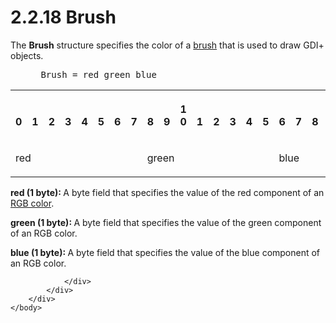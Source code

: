 <html dir="LTR" xmlns:mshelp="http://msdn.microsoft.com/mshelp" xmlns:ddue="http://ddue.schemas.microsoft.com/authoring/2003/5" xmlns:xlink="http://www.w3.org/1999/xlink" xmlns:tool="http://www.microsoft.com/tooltip">
    <head>
        <meta http-equiv="Content-Type" content="text/html; CHARSET=utf-8"></meta>
        <meta name="save" content="history"></meta>
        <title>2.2.18 Brush</title>
        <xml>
            <mshelp:toctitle title="2.2.18 Brush"></mshelp:toctitle>
            <mshelp:rltitle title="[MS-RGDI]: Brush"></mshelp:rltitle>
            <mshelp:keyword index="A" term="d39190c6-1daa-4c4c-a641-685816e751a4"></mshelp:keyword>
            <mshelp:attr name="DCSext.ContentType" value="open specification"></mshelp:attr>
            <mshelp:attr name="AssetID" value="d39190c6-1daa-4c4c-a641-685816e751a4"></mshelp:attr>
            <mshelp:attr name="TopicType" value="kbRef"></mshelp:attr>
            <mshelp:attr name="DCSext.Title" value="[MS-RGDI]: Brush" />
        </xml>
    </head>
    <body>
        <div id="header">
            <h1 class="heading">2.2.18 Brush</h1>
        </div>
        <div id="mainSection">
            <div id="mainBody">
                <div id="allHistory" class="saveHistory"></div>
                <div id="sectionSection0" class="section" name="collapseableSection">
                    

<p>The <b>Brush</b> structure specifies the color of a <a href="557e6223-9107-4be3-9f7c-b83beb5d16fc.md#gt_651044e0-b864-4fdb-aba6-f4cd25b0b3c8">brush</a> that is used to draw
GDI+ objects.</p>

<dl>
<dd>
<div><pre> Brush = red green blue
</pre></div>
</dd></dl>

<table>
 <tr>
  <th><p><br>0</p></th>
  <th><p><br>1</p></th>
  <th><p><br>2</p></th>
  <th><p><br>3</p></th>
  <th><p><br>4</p></th>
  <th><p><br>5</p></th>
  <th><p><br>6</p></th>
  <th><p><br>7</p></th>
  <th><p><br>8</p></th>
  <th><p><br>9</p></th>
  <th><p>1<br>0</p></th>
  <th><p><br>1</p></th>
  <th><p><br>2</p></th>
  <th><p><br>3</p></th>
  <th><p><br>4</p></th>
  <th><p><br>5</p></th>
  <th><p><br>6</p></th>
  <th><p><br>7</p></th>
  <th><p><br>8</p></th>
  <th><p><br>9</p></th>
  <th><p>2<br>0</p></th>
  <th><p><br>1</p></th>
  <th><p><br>2</p></th>
  <th><p><br>3</p></th>
  <th><p><br>4</p></th>
  <th><p><br>5</p></th>
  <th><p><br>6</p></th>
  <th><p><br>7</p></th>
  <th><p><br>8</p></th>
  <th><p><br>9</p></th>
  <th><p>3<br>0</p></th>
  <th><p><br>1</p></th>
 </tr>
 <tr>
  <td colspan="8">
  <p>red</p>
  </td>
  <td colspan="8">
  <p>green</p>
  </td>
  <td colspan="8">
  <p>blue</p>
  </td>
  
 </tr>
</table>

<p><b>red (1 byte): </b>A byte field that specifies the
value of the red component of an <a href="557e6223-9107-4be3-9f7c-b83beb5d16fc.md#gt_51fbe19c-b5bf-4477-a1dc-76bf6f3ed4d1">RGB color</a>.</p>

<p><b>green (1 byte): </b>A byte field that specifies the
value of the green component of an RGB color.</p>

<p><b>blue (1 byte): </b>A byte field that specifies the
value of the blue component of an RGB color.</p>


                </div>
            </div>
        </div>
    </body>
</html>